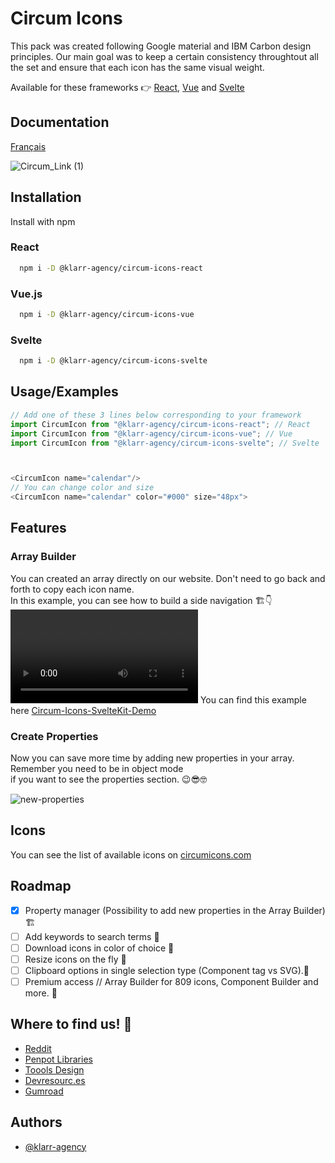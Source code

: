 # Circum Icons

This pack was created following Google material and IBM Carbon design principles. Our main goal was to keep a certain consistency throughtout all the set and ensure that each icon has the same visual weight.

Available for these frameworks 👉 [React](https://github.com/Klarr-Agency/circum-icons-react), [Vue](https://github.com/Klarr-Agency/circum-icons-vue) and [Svelte](https://github.com/Klarr-Agency/circum-icons-svelte)

## Documentation
[Français](https://github.com/Klarr-Agency/Circum-Icons/blob/main/README-FR.md)

![Circum_Link (1)](https://user-images.githubusercontent.com/87146097/178076202-fbf32509-ec2e-4682-9a1a-ba7eb2da5c58.png)


## Installation

Install with npm

### React
```bash
  npm i -D @klarr-agency/circum-icons-react
```
### Vue.js
```bash
  npm i -D @klarr-agency/circum-icons-vue
```
### Svelte
```bash
  npm i -D @klarr-agency/circum-icons-svelte
```

## Usage/Examples

```javascript
// Add one of these 3 lines below corresponding to your framework
import CircumIcon from "@klarr-agency/circum-icons-react"; // React
import CircumIcon from "@klarr-agency/circum-icons-vue"; // Vue
import CircumIcon from "@klarr-agency/circum-icons-svelte"; // Svelte



<CircumIcon name="calendar"/>
// You can change color and size
<CircumIcon name="calendar" color="#000" size="48px">
```
## Features
### Array Builder
You can created an array directly on our website. Don't need to go back and forth to copy each icon name. <br>
In this example, you can see how to build a side navigation 🏗👇
<video controls loop autoplay src="https://user-images.githubusercontent.com/87146097/178076997-3ca71b79-df70-4ab0-b28d-3d5b6d4fba80.mp4"></video>
You can find this example here [Circum-Icons-SvelteKit-Demo](https://github.com/Klarr-Agency/Circum-Icons-SvelteKit-Demo)

### Create Properties
Now you can save more time by adding new properties in your array. Remember you need to be in object mode <br>
if you want to see the properties section.
😉😎🤓
<div style="margin-bottom:12px;"></div>

![new-properties](https://user-images.githubusercontent.com/87146097/183116759-b32e6aee-a3dc-449f-ba11-f87f833e1f83.gif)


## Icons

You can see the list of available icons on [circumicons.com](https://circumicons.com)

## Roadmap
- [X] Property manager (Possibility to add new properties in the Array Builder) 🏗
- [ ] Add keywords to search terms 🔎
- [ ] Download icons in color of choice 🎨
- [ ] Resize icons on the fly 🚀
- [ ] Clipboard options in single selection type (Component tag vs SVG).📌
- [ ] Premium access // Array Builder for 809 icons, Component Builder and more. 💸

## Where to find us! 👀
- [Reddit](https://www.reddit.com/r/circumicons/)
- [Penpot Libraries](https://penpot.app/libraries-templates.html)
- [Toools Design](https://www.toools.design/free-open-source-icon-libraries)
- [Devresourc.es](https://devresourc.es/)
- [Gumroad](https://klarr.gumroad.com/l/knlpl)

## Authors

-   [@klarr-agency](https://www.github.com/klarr-agency)
